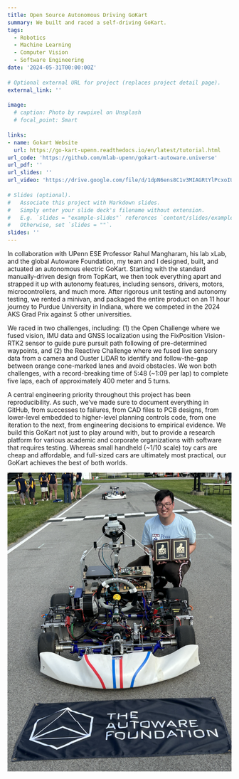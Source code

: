 ```yaml
---
title: Open Source Autonomous Driving GoKart
summary: We built and raced a self-driving GoKart.
tags:
  - Robotics
  - Machine Learning
  - Computer Vision
  - Software Engineering
date: '2024-05-31T00:00:00Z'

# Optional external URL for project (replaces project detail page).
external_link: ''

image:
  # caption: Photo by rawpixel on Unsplash
  # focal_point: Smart

links:
- name: Gokart Website
  url: https://go-kart-upenn.readthedocs.io/en/latest/tutorial.html
url_code: 'https://github.com/mlab-upenn/gokart-autoware.universe'
url_pdf: ''
url_slides: ''
url_video: 'https://drive.google.com/file/d/1dpN6ens8C1v3MIAGRtYlPcxoIUccVQs8/view?usp=sharing'

# Slides (optional).
#   Associate this project with Markdown slides.
#   Simply enter your slide deck's filename without extension.
#   E.g. `slides = "example-slides"` references `content/slides/example-slides.md`.
#   Otherwise, set `slides = ""`.
slides: ''
---
```

In collaboration with UPenn ESE Professor Rahul Mangharam, his lab xLab, and the global Autoware Foundation, my team and I designed, built, and actuated an autonomous electric GoKart. Starting with the standard manually-driven design from TopKart, we then took everything apart and strapped it up with autonomy features, including sensors, drivers, motors, microcontrollers, and much more. After rigorous unit testing  and autonomy testing, we rented a minivan, and packaged the entire product on an 11 hour journey to Purdue University in Indiana, where we competed in the 2024 AKS Grad Prix against 5 other universities.

We raced in two challenges, including: (1) the Open Challenge where we fused vision, IMU data and GNSS localization using the FixPosition Vision-RTK2 sensor to guide pure pursuit path following of pre-determined waypoints,  and (2) the Reactive Challenge where we fused live sensory data from a camera and Ouster LiDAR to identify and follow-the-gap between orange cone-marked lanes and avoid obstacles. We won both challenges, with a record-breaking time of 5:48 (~1:09 per lap) to complete five laps, each of approximately 400 meter and 5 turns.

A central engineering priority throughout this project has been reproducibility. As such, we’ve made sure to document everything in GitHub, from successes to failures, from CAD files to PCB designs, from lower-level embedded to higher-level planning controls code, from one iteration to the next, from engineering decisions to empirical evidence. We build this GoKart not just to play around with, but to provide a research platform for various academic and corporate organizations with software that requires testing. Whereas small handheld (~1/10 scale) toy cars are cheap and affordable, and full-sized cars are ultimately most practical, our GoKart achieves the best of both worlds.


![screen reader text](alan.JPG "caption")
